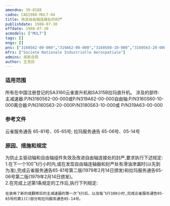 ```yaml
---
amendno: 39-0188  
cadno: CAD1988-MULT-04  
title: 改进自由轴连接处的封严  
publishdate: 1988-07-30  
effdate: 1988-07-30  
acmodels: ["MULT"]  
tags: []  
engs: []  
pns: ["3160562-00-000","319A62-00-000","3160S60-10-000","3160S63-20-000","3180S63-10-000","319A63-00-000"]  
mfrs: ["Societe Nationale Industrielle Aerospatiale"]  
admins: 民航总局  
author: 王克俭  
---
```

  
### 适用范围  
所有在中国注册登记的SA3160云雀直升机和SA315B拉玛直升机。
涉及的部件: 主减速器:P/N3160562-00-000或P/N319A62-00-000自由轴:P/N3160S60-10-000离合器:P/N3160S63-20-000P/N3180S63-10-000或 P/N319A63-00-000  
  
<!--more-->  
### 参考文件
云雀服务通告 65-81号、05-65号;
拉玛服务通告 65-06号、05-14号  
  
### 原因、措施和规定     
为防止主驱动轴和自由轴组件失效及改进自由轴连接处的封严,要求执行下述规定:  
    1.在下一个100飞行小时内,或在发现自由轴连轴器和封严处有滑油渗漏时(以先到为准),完成云雀服务通告65-81号第二版(1979年2月14日颁发)和拉玛服务通告65-06号第二版(1979年2月14日颁发)。  
    2.在完成上述第1条规定的工作后,执行下列规定:  
  
    在装用了新的或翻修后的主减速器的第一次飞行后，以及每飞行100小时,完成云雀服务通告05-65号的第1(C)部分和拉玛服务通告05-14号。  
